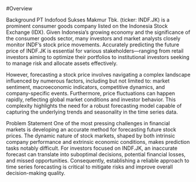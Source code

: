 #Overview
	
Background
PT Indofood Sukses Makmur Tbk. (ticker: INDF.JK) is a prominent consumer goods company listed on the Indonesia Stock Exchange (IDX). Given Indonesia’s growing economy and the significance of the consumer goods sector, many investors and market analysts closely monitor INDF’s stock price movements. Accurately predicting the future price of INDF.JK is essential for various stakeholders—ranging from retail investors aiming to optimize their portfolios to institutional investors seeking to manage risk and allocate assets effectively.

However, forecasting a stock price involves navigating a complex landscape influenced by numerous factors, including but not limited to: market sentiment, macroeconomic indicators, competitive dynamics, and company-specific events. Furthermore, price fluctuations can happen rapidly, reflecting global market conditions and investor behavior. This complexity highlights the need for a robust forecasting model capable of capturing the underlying trends and seasonality in the time series data.

Problem Statement
One of the most pressing challenges in financial markets is developing an accurate method for forecasting future stock prices. The dynamic nature of stock markets, shaped by both intrinsic company performance and extrinsic economic conditions, makes prediction tasks notably difficult. For investors focused on INDF.JK, an inaccurate forecast can translate into suboptimal decisions, potential financial losses, and missed opportunities. Consequently, establishing a reliable approach to time series forecasting is critical to mitigate risks and improve overall decision-making quality.
